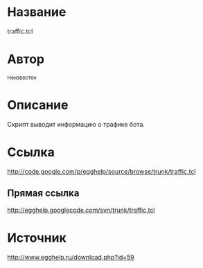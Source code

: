# Название #
traffic.tcl


# Автор #
<sup>Неизвестен</sup>


# Описание #
Скрипт выводит информацию о трафике бота.


# Ссылка #
http://code.google.com/p/egghelp/source/browse/trunk/traffic.tcl

## Прямая ссылка ##
http://egghelp.googlecode.com/svn/trunk/traffic.tcl


# Источник #
http://www.egghelp.ru/download.php?id=59
